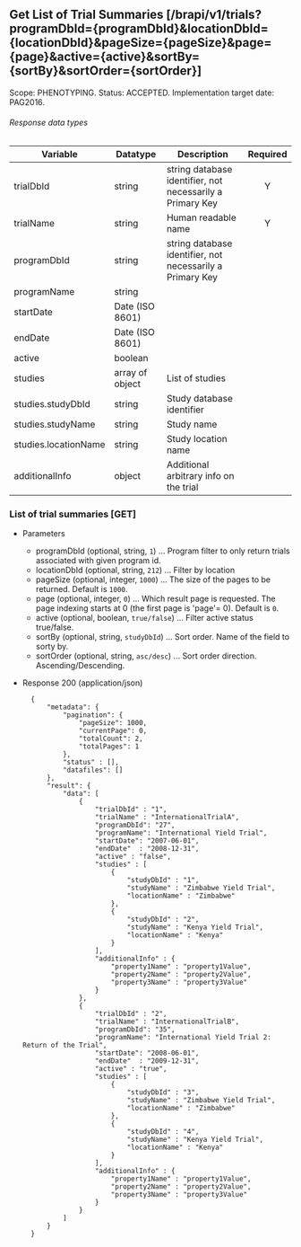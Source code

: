 ## Get List of Trial Summaries [/brapi/v1/trials?programDbId={programDbId}&locationDbId={locationDbId}&pageSize={pageSize}&page={page}&active={active}&sortBy={sortBy}&sortOrder={sortOrder}]

Scope: PHENOTYPING.
Status: ACCEPTED.
Implementation target date: PAG2016.

###### Response data types

| Variable                | Datatype        | Description                                             | Required |
| ----------------------- | --------------- | ------------------------------------------------------- | :------: |
| trialDbId               | string          | string database identifier, not necessarily a Primary Key |    Y     |
| trialName               | string          | Human readable name                                     |    Y     |
| programDbId             | string          | string database identifier, not necessarily a Primary Key |          |
| programName             | string          |                                                         |          |
| startDate               | Date (ISO 8601)          |                                                         |          |
| endDate                 | Date (ISO 8601)          |                                                         |          |
| active                  | boolean         |                                                         |          |
| studies                 | array of object | List of studies                                         |          |
| studies.studyDbId       | string          | Study database identifier                               |          |
| studies.studyName       | string          | Study  name                                             |          |
| studies.locationName    | string          | Study location name                                     |          |
| additionalInfo          | object          | Additional arbitrary info on the trial                  |          |

### List of trial summaries [GET]

+ Parameters
    + programDbId (optional, string, `1`) ... Program filter to only return trials associated with given program id.
    + locationDbId (optional, string, `212`) ... Filter by location
    + pageSize (optional, integer, `1000`) ... The size of the pages to be returned. Default is `1000`.
    + page (optional, integer, `0`) ... Which result page is requested. The page indexing starts at 0 (the first page is 'page'= 0). Default is `0`.
    + active (optional, boolean, `true/false`) ... Filter active status true/false. 
    + sortBy (optional, string, `studyDbId`) ... Sort order. Name of the field to sorty by.
    + sortOrder (optional, string, `asc/desc`) ... Sort order direction. Ascending/Descending.
    
+ Response 200 (application/json)

        {
            "metadata": {
                "pagination": {
                    "pageSize": 1000,
                    "currentPage": 0,
                    "totalCount": 2,
                    "totalPages": 1
                },
                "status" : [],
                "datafiles": []
            },
            "result": {
                "data": [ 
                    {
                        "trialDbId" : "1",
                        "trialName" : "InternationalTrialA",
                        "programDbId": "27",
                        "programName": "International Yield Trial",
                        "startDate": "2007-06-01",
                        "endDate"  : "2008-12-31",
                        "active" : "false", 
                        "studies" : [
                            {
                                "studyDbId" : "1",
                                "studyName" : "Zimbabwe Yield Trial",
                                "locationName" : "Zimbabwe"
                            },
                            {
                                "studyDbId" : "2",
                                "studyName" : "Kenya Yield Trial",
                                "locationName" : "Kenya"
                            }
                        ],
                        "additionalInfo" : {
                            "property1Name" : "property1Value",
                            "property2Name" : "property2Value",
                            "property3Name" : "property3Value"
                        }
                    },
                    {
                        "trialDbId" : "2",
                        "trialName" : "InternationalTrialB",
                        "programDbId": "35",
                        "programName": "International Yield Trial 2: Return of the Trial",
                        "startDate": "2008-06-01",
                        "endDate"  : "2009-12-31",
                        "active" : "true", 
                        "studies" : [
                            {
                                "studyDbId" : "3",
                                "studyName" : "Zimbabwe Yield Trial",
                                "locationName" : "Zimbabwe"
                            },
                            {
                                "studyDbId" : "4",
                                "studyName" : "Kenya Yield Trial",
                                "locationName" : "Kenya"
                            }
                        ],
                        "additionalInfo" : {
                            "property1Name" : "property1Value",
                            "property2Name" : "property2Value",
                            "property3Name" : "property3Value"
                        }
                    }
                ]
            }
        }        

